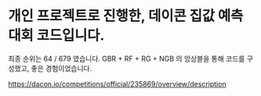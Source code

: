 # 개인 프로젝트로 진행한, 데이콘 집값 예측 대회 코드입니다.

최종 순위는 64 / 679 였습니다.
GBR + RF + RG + NGB 의 앙상블을 통해 코드를 구성했고, 좋은 경험이었습니다.

https://dacon.io/competitions/official/235869/overview/description
